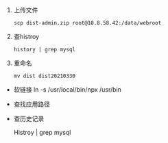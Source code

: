1. 上传文件

   `scp dist-admin.zip root@10.8.58.42:/data/webroot `

2. 查histroy

   `history | grep mysql`

3. 重命名

   `mv dist dist20210330`

- 软链接
ln -s /usr/local/bin/npx /usr/bin

- 查找应用路径

- 查历史记录

  Histroy | grep mysql

